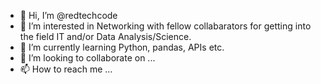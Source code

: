 - 👋 Hi, I’m @redtechcode
- 👀 I’m interested in Networking with fellow collabarators for getting into the field IT and/or Data Analysis/Science.
- 🌱 I’m currently learning Python, pandas, APIs etc.
- 💞️ I’m looking to collaborate on ...
- 📫 How to reach me ...

<!---
redtechcode/redtechcode is a ✨ special ✨ repository because its `README.md` (this file) appears on your GitHub profile.
You can click the Preview link to take a look at your changes.
--->
